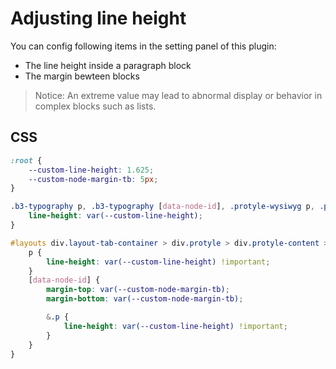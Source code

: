 # Adjusting line height

You can config following items in the setting panel of this plugin:

- The line height inside a paragraph block
- The margin bewteen blocks

> Notice: An extreme value may lead to abnormal display or behavior in complex blocks such as lists.

## CSS

```scss
:root {
    --custom-line-height: 1.625;
    --custom-node-margin-tb: 5px;
}

.b3-typography p, .b3-typography [data-node-id], .protyle-wysiwyg p, .protyle-wysiwyg [data-node-id] [spellcheck] {
    line-height: var(--custom-line-height);
}

#layouts div.layout-tab-container > div.protyle > div.protyle-content > div.protyle-wysiwyg {
    p {
        line-height: var(--custom-line-height) !important;
    }
    [data-node-id] {
        margin-top: var(--custom-node-margin-tb);
        margin-bottom: var(--custom-node-margin-tb);

        &.p {
            line-height: var(--custom-line-height) !important;
        }
    }
}
```

